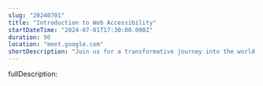 ```yaml
---
slug: "20240701"
title: "Introduction to Web Accessibility"
startDateTime: "2024-07-01T17:30:00.000Z"
duration: 90
location: "meet.google.com"
shortDescription: "Join us for a transformative journey into the world of web accessibility. Ever wondered why digital inclusivity matters more than ever, even if you're not directly affected?"
---
```


fullDescription:
